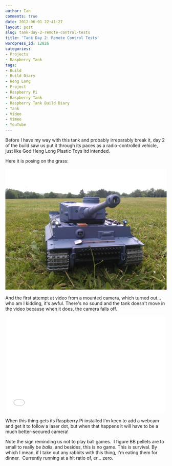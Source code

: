 ```yaml
---
author: Ian
comments: true
date: 2012-06-01 22:41:27
layout: post
slug: tank-day-2-remote-control-tests
title: 'Tank Day 2: Remote Control Tests'
wordpress_id: 12826
categories:
- Projects
- Raspberry Tank
tags:
- Build
- Build Diary
- Heng Long
- Project
- Raspberry Pi
- Raspberry Tank
- Raspberry Tank Build Diary
- Tank
- Video
- Vimeo
- YouTube
---
```


Before I have my way with this tank and probably irreparably break it, day 2 of the build saw us put it through its paces as a radio-controlled vehicle, just like God Heng Long Plastic Toys ltd intended.

Here it is posing on the grass:

[![Tank on the Grass](/raspberrytank/tank-grass.jpg)](/raspberrytank/tank-grass.jpg)

And the first attempt at video from a mounted camera, which turned out... who am I kidding, it's awful. There's no sound and the tank doesn't move in the video because when it does, the camera falls off.

<center><iframe src="//player.vimeo.com/video/78955490" width="500" height="300" frameborder="0" webkitallowfullscreen mozallowfullscreen allowfullscreen></iframe></center>

When this thing gets its Raspberry Pi installed I'm keen to add a webcam and get it to follow a laser dot, but when that happens it will have to be a much better-secured camera!

Note the sign reminding us not to play ball games.  I figure BB pellets are to small to really be _balls_, and besides, this is no game. This is survival. By which I mean, if I take out any rabbits with this thing, I'm eating them for dinner.  Currently running at a hit ratio of, er... zero.

